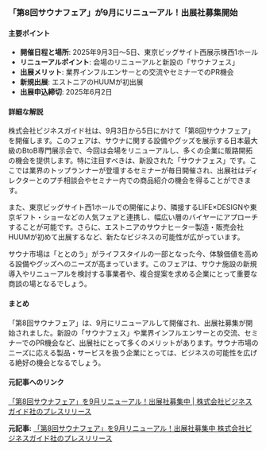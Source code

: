 ### 「第8回サウナフェア」が9月にリニューアル！出展社募集開始

#### 主要ポイント
- **開催日程と場所**: 2025年9月3日～5日、東京ビッグサイト西展示棟西1ホール
- **リニューアルポイント**: 会場のリニューアルと新設の「サウナフェス」
- **出展メリット**: 業界インフルエンサーとの交流やセミナーでのPR機会
- **新規出展**: エストニアのHUUMが初出展
- **出展申込締切**: 2025年6月2日

#### 詳細な解説

株式会社ビジネスガイド社は、9月3日から5日にかけて「第8回サウナフェア」を開催します。このフェアは、サウナに関する設備やグッズを展示する日本最大級のBtoB専門展示会で、今回は会場をリニューアルし、多くの企業に販路開拓の機会を提供します。特に注目すべきは、新設された「サウナフェス」です。ここでは業界のトップランナーが登壇するセミナーが毎日開催され、出展社はディレクターとのプチ相談会やセミナー内での商品紹介の機会を得ることができます。

また、東京ビッグサイト西1ホールでの開催により、隣接するLIFE×DESIGNや東京ギフト・ショーなどの人気フェアと連携し、幅広い層のバイヤーにアプローチすることが可能です。さらに、エストニアのサウナヒーター製造・販売会社HUUMが初めて出展するなど、新たなビジネスの可能性が広がっています。

サウナ市場は「ととのう」がライフスタイルの一部となった今、体験価値を高める設備やグッズへのニーズが高まっています。このフェアは、サウナ施設の新規導入やリニューアルを検討する事業者や、複合提案を求める企業にとって重要な商談の場となるでしょう。

#### まとめ

「第8回サウナフェア」は、9月にリニューアルして開催され、出展社募集が開始されました。新設の「サウナフェス」や業界インフルエンサーとの交流、セミナーでのPR機会など、出展社にとって多くのメリットがあります。サウナ市場のニーズに応える製品・サービスを扱う企業にとっては、ビジネスの可能性を広げる絶好の機会となるでしょう。

#### 元記事へのリンク
[「第8回サウナフェア」を9月リニューアル！出展社募集中 | 株式会社ビジネスガイド社のプレスリリース](https://prtimes.jp/main/html/rd/p/000000001.000000001.html)

**元記事:** [「第8回サウナフェア」を9月リニューアル！出展社募集中 株式会社ビジネスガイド社のプレスリリース](https://prtimes.jp/main/html/rd/p/000000258.000033104.html)